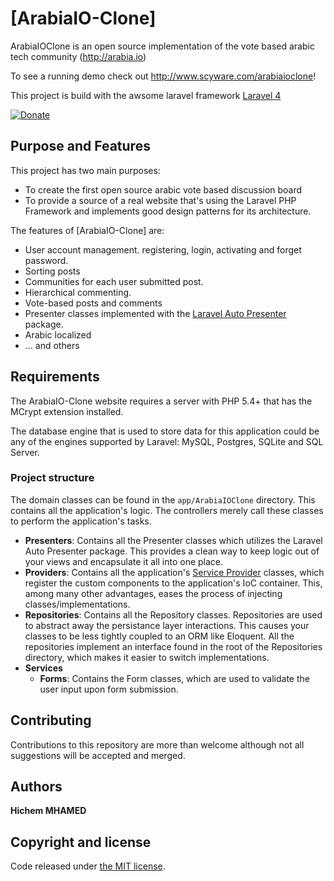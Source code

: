 # [ArabiaIO-Clone]

ArabiaIOClone is an open source implementation of the vote based arabic tech community (http://arabia.io)

To see a running demo check out <http://www.scyware.com/arabiaioclone>!

This project is build with the awsome laravel framework [Laravel 4](http://laravel.com/)

[![Donate](https://www.paypalobjects.com/en_US/i/btn/btn_donate_LG.gif)](https://www.paypal.com/cgi-bin/webscr?cmd=_s-xclick&hosted_button_id=BUUTZDNKCA6NQ)

## Purpose and Features

This project has two main purposes:

- To create the first open source arabic vote based discussion board
- To provide a source of a real website that's using the Laravel PHP Framework and implements good design patterns for its architecture.


The features of [ArabiaIO-Clone] are:

- User account management. registering, login, activating and forget password.
- Sorting posts
- Communities for each user submitted post.
- Hierarchical commenting.
- Vote-based posts and comments
- Presenter classes implemented with the [Laravel Auto Presenter](https://github.com/ShawnMcCool/laravel-auto-presenter) package.
- Arabic localized
- ... and others
 

## Requirements

The ArabiaIO-Clone website requires a server with PHP 5.4+ that has the MCrypt extension installed.

The database engine that is used to store data for this application could be any of the engines supported by Laravel: MySQL, Postgres, SQLite and SQL Server.

### Project structure

The domain classes can be found in the `app/ArabiaIOClone` directory. This contains all the application's logic. The controllers merely call these classes to perform the application's tasks.

- **Presenters**: Contains all the Presenter classes which utilizes the Laravel Auto Presenter package. This provides a clean way to keep logic out of your views and encapsulate it all into one place.
- **Providers**: Contains all the application's [Service Provider](http://laravel.com/docs/ioc#service-providers) classes, which register the custom components to the application's IoC container. This, among many other advantages, eases the process of injecting classes/implementations.
- **Repositories**: Contains all the Repository classes. Repositories are used to abstract away the persistance layer interactions. This causes your classes to be less tightly coupled to an ORM like Eloquent. All the repositories implement an interface found in the root of the Repositories directory, which makes it easier to switch implementations.
- **Services**
  - **Forms**: Contains the Form classes, which are used to validate the user input upon form submission.
   
## Contributing

Contributions to this repository are more than welcome although not all suggestions will be accepted and merged.

## Authors

**Hichem MHAMED**

## Copyright and license

Code released under [the MIT license](LICENSE).
  

